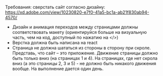 Требования: сверстать сайт согласно дизайну:
https://xd.adobe.com/view/10230820-e7f0-41a5-bc1a-ab21f830ab94-4570/

- Дизайн и анимация переходов между страницами должны соответствовать макету (ориентируйся больше на визуальную часть, чем на код, доступный по нажатию на </>)
- Верстка должна быть написана на react
- Страница не должна шататься из стороны в сторону при скроле. Представь, что сайт – это приложение. Движение страницы должно быть только вниз (на страницах 1 и 4). На страницах, где нет скрола вниз (а это страницы 2, 3 и 5) - не должно быть никакого движения вообще. На выполнение дается один день.
